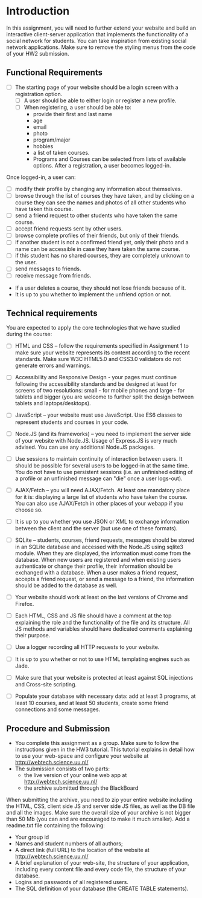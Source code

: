 # Introduction

In this assignment, you will need to further extend your website and build an interactive client-server application that
implements the functionality of a social network for students. You can take inspiration from existing social network
applications. Make sure to remove the styling menus from the code of your HW2 submission.

## Functional Requirements

- [ ] The starting page of your website should be a login screen with a registration option.
  - [ ] A user should be able to either login or register a new profile.
  - [ ] When registering, a user should be able to:
    - provide their first and last name
    - age
    - email
    - photo
    - program/major
    - hobbies
    - a list of taken courses.
    - Programs and Courses can be selected from lists of available options. After a registration, a user becomes logged-in.

Once logged-in, a user can:
- [ ] modify their profile by changing any information about themselves.
- [ ] browse through the list of courses they have taken, and by clicking on a course they can see the names and photos of all other students who have taken this course.
- [ ] send a friend request to other students who have taken the same course.
- [ ] accept friend requests sent by other users.
- [ ] browse complete profiles of their friends, but only of their friends.
- [ ] if another student is not a confirmed friend yet, only their photo and a name can be accessible in case they have taken the same course.
- [ ] if this student has no shared courses, they are completely unknown to the user.
- [ ] send messages to friends.
- [ ] receive message from friends.

- If a user deletes a course, they should not lose friends because of it.
- It is up to you whether to implement the unfriend option or not.

## Technical requirements

You are expected to apply the core technologies that we have studied during the course:

- [ ] HTML and CSS  – follow the requirements specified in Assignment 1 to make sure your website represents its content according to the recent standards. Make sure W3C HTML5.0 and CSS3.0 validators do not generate errors and warnings.
- [ ] Accessibility and Responsive Design - your pages must continue following the accessibility standards and be designed at least for screens of two resolutions: small - for mobile phones and large - for tablets and bigger (you are welcome to further split the design between tablets and laptops/desktops).
- [ ] JavaScript – your website must use JavaScript. Use ES6 classes to represent students and courses in your code.
- [ ] Node.JS (and its frameworks) – you need to implement the server side of your website with Node.JS. Usage of Express.JS is very much advised. You can use any additional Node.JS packages.
- [ ] Use sessions to maintain continuity of interaction between users. It should be possible for several users to be logged-in at the same time. You do not have to use persistent sessions (i.e. an unfinished editing of a profile or an unfinished message can "die" once a user logs-out).
- [ ] AJAX/Fetch – you will need AJAX/Fetch. At least one mandatory place for it is: displaying a large list of students who have taken the course. You can also use AJAX/Fetch in other places of your webapp if you choose so.
- [ ] It is up to you whether you use JSON or XML to exchange information between the client and the server (but use one of these formats).
- [ ] SQLite – students, courses, friend requests, messages should be stored in an SQLite database and accessed with the Node.JS using sqlite3 module. When they are displayed, the information must come from the database. When new users are registered and when existing users authenticate or change their profile, their information should be exchanged with a database. When a user makes a friend request, accepts a friend request, or send a message to a friend, the information should be added to the database as well.
- [ ] Your website should work at least on the last versions of Chrome and Firefox.
- [ ] Each HTML, CSS and JS file should have a comment at the top explaining the role and the functionality of the file and its structure. All JS methods and variables should have dedicated comments explaining their purpose.
- [ ] Use a logger recording all HTTP requests to your website.
- [ ] It is up to you whether or not to use HTML templating engines such as Jade.
- [ ] Make sure that your website is protected at least against SQL injections and Cross-site scripting.
- [ ] Populate your database with necessary data: add at least 3 programs, at least 10 courses, and at least 50 students, create some friend connections and some messages.


## Procedure and Submission

- You complete this assignment as a group. Make sure to follow the instructions given in the HW3 tutorial. This tutorial explains in detail how to use your web-space and configure your website at http://webtech.science.uu.nl/
- The submission consists of two parts:
  - the live version of your online web app at http://webtech.science.uu.nl/
  - the archive submitted through the BlackBoard

When submitting the archive, you need to zip your entire website including the HTML, CSS, client side JS and server side JS files, as well as the DB file and all the images. Make sure the overall size of your archive is not bigger than 50 Mb (you can and are encouraged to make it much smaller).
Add a readme.txt file containing the following:

- Your group id
- Names and student numbers of all authors;
- A direct link (full URL) to the location of the website at http://webtech.science.uu.nl/
- A brief explanation of your web-site, the structure of your application, including every content file and every code file, the structure of your database.
- Logins and passwords of all registered users.
- The SQL definition of your database (the CREATE TABLE statements).